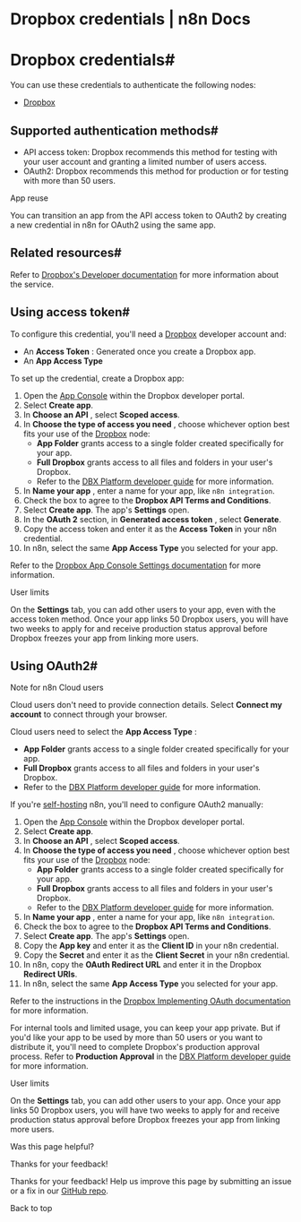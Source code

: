 # Dropbox credentials | n8n Docs

[ ](https://github.com/n8n-io/n8n-docs/edit/main/docs/integrations/builtin/credentials/dropbox.md "Edit this page")

# Dropbox credentials#

You can use these credentials to authenticate the following nodes:

  * [Dropbox](../../app-nodes/n8n-nodes-base.dropbox/)

## Supported authentication methods#

  * API access token: Dropbox recommends this method for testing with your user account and granting a limited number of users access.
  * OAuth2: Dropbox recommends this method for production or for testing with more than 50 users.

App reuse

You can transition an app from the API access token to OAuth2 by creating a new credential in n8n for OAuth2 using the same app.

## Related resources#

Refer to [Dropbox's Developer documentation](https://www.dropbox.com/developers/documentation) for more information about the service.

## Using access token#

To configure this credential, you'll need a [Dropbox](https://www.dropbox.com/developers) developer account and:

  * An **Access Token** : Generated once you create a Dropbox app.
  * An **App Access Type**

To set up the credential, create a Dropbox app:

  1. Open the [App Console](https://www.dropbox.com/developers/apps) within the Dropbox developer portal.
  2. Select **Create app**.
  3. In **Choose an API** , select **Scoped access**.
  4. In **Choose the type of access you need** , choose whichever option best fits your use of the [Dropbox](../../app-nodes/n8n-nodes-base.dropbox/) node:
     * **App Folder** grants access to a single folder created specifically for your app.
     * **Full Dropbox** grants access to all files and folders in your user's Dropbox.
     * Refer to the [DBX Platform developer guide](https://www.dropbox.com/developers/reference/developer-guide) for more information.
  5. In **Name your app** , enter a name for your app, like `n8n integration`.
  6. Check the box to agree to the **Dropbox API Terms and Conditions**.
  7. Select **Create app**. The app's **Settings** open.
  8. In the **OAuth 2** section, in **Generated access token** , select **Generate**.
  9. Copy the access token and enter it as the **Access Token** in your n8n credential.
  10. In n8n, select the same **App Access Type** you selected for your app.

Refer to the [Dropbox App Console Settings documentation](https://www.dropbox.com/developers/reference/getting-started) for more information.

User limits

On the **Settings** tab, you can add other users to your app, even with the access token method. Once your app links 50 Dropbox users, you will have two weeks to apply for and receive production status approval before Dropbox freezes your app from linking more users.

## Using OAuth2#

Note for n8n Cloud users

Cloud users don't need to provide connection details. Select **Connect my account** to connect through your browser.

Cloud users need to select the **App Access Type** :

  * **App Folder** grants access to a single folder created specifically for your app.
  * **Full Dropbox** grants access to all files and folders in your user's Dropbox.
  * Refer to the [DBX Platform developer guide](https://www.dropbox.com/developers/reference/developer-guide) for more information.

If you're [self-hosting](../../../../hosting/) n8n, you'll need to configure OAuth2 manually:

  1. Open the [App Console](https://www.dropbox.com/developers/apps) within the Dropbox developer portal.
  2. Select **Create app**.
  3. In **Choose an API** , select **Scoped access**.
  4. In **Choose the type of access you need** , choose whichever option best fits your use of the [Dropbox](../../app-nodes/n8n-nodes-base.dropbox/) node:
     * **App Folder** grants access to a single folder created specifically for your app.
     * **Full Dropbox** grants access to all files and folders in your user's Dropbox.
     * Refer to the [DBX Platform developer guide](https://www.dropbox.com/developers/reference/developer-guide) for more information.
  5. In **Name your app** , enter a name for your app, like `n8n integration`.
  6. Check the box to agree to the **Dropbox API Terms and Conditions**.
  7. Select **Create app**. The app's **Settings** open.
  8. Copy the **App key** and enter it as the **Client ID** in your n8n credential.
  9. Copy the **Secret** and enter it as the **Client Secret** in your n8n credential.
  10. In n8n, copy the **OAuth Redirect URL** and enter it in the Dropbox **Redirect URIs**.
  11. In n8n, select the same **App Access Type** you selected for your app.

Refer to the instructions in the [Dropbox Implementing OAuth documentation](https://developers.dropbox.com/oauth-guide#implementing-oauth) for more information.

For internal tools and limited usage, you can keep your app private. But if you'd like your app to be used by more than 50 users or you want to distribute it, you'll need to complete Dropbox's production approval process. Refer to **Production Approval** in the [DBX Platform developer guide](https://www.dropbox.com/developers/reference/developer-guide) for more information.

User limits

On the **Settings** tab, you can add other users to your app. Once your app links 50 Dropbox users, you will have two weeks to apply for and receive production status approval before Dropbox freezes your app from linking more users.

Was this page helpful? 

Thanks for your feedback! 

Thanks for your feedback! Help us improve this page by submitting an issue or a fix in our [GitHub repo](https://github.com/n8n-io/n8n-docs). 

Back to top